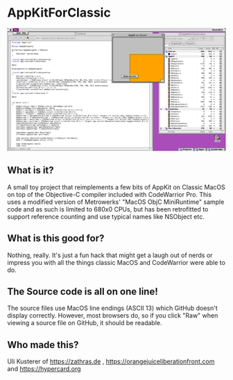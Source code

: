 AppKitForClassic
================

![Screenshot of AppKitForClassic and CodeWarrior in action](readme_screenshot.png)

What is it?
-----------

A small toy project that reimplements a few bits of AppKit on Classic MacOS on top of the Objective-C compiler included with CodeWarrior Pro.
This uses a modified version of Metrowerks' "MacOS ObjC MiniRuntime" sample code and as such is limited to 680x0 CPUs, but has been retrofitted
to support reference counting and use typical names like NSObject etc.

What is this good for?
----------------------

Nothing, really. It's just a fun hack that might get a laugh out of nerds or impress you with all the things classic MacOS and CodeWarrior were able to do.

The Source code is all on one line!
-----------------------------------

The source files use MacOS line endings (ASCII 13) which GitHub doesn't display correctly. However, most browsers do, so if you click "Raw" when viewing
a source file on GitHub, it should be readable.

Who made this?
--------------

Uli Kusterer of https://zathras.de , https://orangejuiceliberationfront.com and https://hypercard.org
